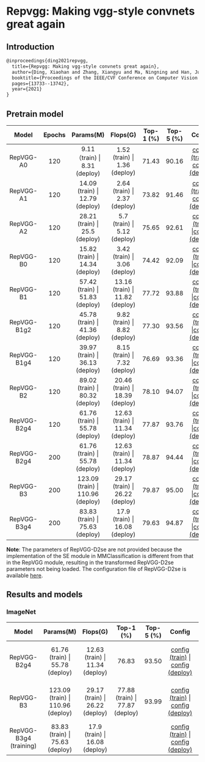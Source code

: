 # Repvgg: Making vgg-style convnets great again

## Introduction

```latex
@inproceedings{ding2021repvgg,
  title={Repvgg: Making vgg-style convnets great again},
  author={Ding, Xiaohan and Zhang, Xiangyu and Ma, Ningning and Han, Jungong and Ding, Guiguang and Sun, Jian},
  booktitle={Proceedings of the IEEE/CVF Conference on Computer Vision and Pattern Recognition},
  pages={13733--13742},
  year={2021}
}
```

## Pretrain model

|    Model    | Epochs |             Params(M)             |            Flops(G)             | Top-1 (%) | Top-5 (%) |                            Config                            |                           Download                           |
| :---------: | :----: | :-------------------------------: | :-----------------------------: | :-------: | :-------: | :----------------------------------------------------------: | :----------------------------------------------------------: |
|  RepVGG-A0  |  120   |   9.11（train) \| 8.31 (deploy)   |  1.52 (train) \| 1.36 (deploy)  |   71.43   |   90.16   | [config (train)](https://github.com/zhangrui-wolf/openmmlab-competition-2021/blob/main/configs/repvgg/repvggA0_b64x4_imagenet_120e_coslr.py) \| [config (deploy)](https://github.com/zhangrui-wolf/openmmlab-competition-2021/blob/main/configs/repvgg/deploy/repvggA0_b64x4_imagenet_120e_coslr_deploy.py) | [model (train)](https://drive.google.com/file/d/1TtzdRLaCx9JkkrECNTLciqq1GQVUMjzC/view?usp=sharing) \| [model (deploy)](https://drive.google.com/file/d/143hwZUgoMypWG1pNcgsOXGARsqbk3QbP/view?usp=sharing) |
|  RepVGG-A1  |  120   |  14.09 (train) \| 12.79 (deploy)  |  2.64 (train) \| 2.37 (deploy)  |   73.82   |   91.46   | [config (train)](https://github.com/zhangrui-wolf/openmmlab-competition-2021/blob/main/configs/repvgg/repvggA1_b64x4_imagenet_120e_coslr.py) \| [config (deploy)](https://github.com/zhangrui-wolf/openmmlab-competition-2021/blob/main/configs/repvgg/deploy/repvggA1_b64x4_imagenet_120e_coslr_deploy.py) | [model (train)](https://drive.google.com/file/d/1qvy9poxVWlYpEqYcugPdGpu2j4o0jJ2f/view?usp=sharing) \|[model (deploy)](https://drive.google.com/file/d/1UglhPpEApNZQ2rhmo9KiKIxYhbegujew/view?usp=sharing) |
|  RepVGG-A2  |  120   |  28.21 (train) \| 25.5 (deploy)   |  5.7 (train)  \| 5.12 (deploy)  |   75.65   |   92.61   | [config (train)](https://github.com/zhangrui-wolf/openmmlab-competition-2021/blob/main/configs/repvgg/repvggA2_b64x4_imagenet_120e_coslr.py) \|[config (deploy)](https://github.com/zhangrui-wolf/openmmlab-competition-2021/blob/main/configs/repvgg/deploy/repvggA2_b64x4_imagenet_120e_coslr_deploy.py) | [model (train)](https://drive.google.com/file/d/1z88eUNhLj0AZrTsQwx4ZMRbjnQvGBUPQ/view?usp=sharing) \|[model (deploy)](https://drive.google.com/file/d/1_xj4XPS4jlb4n6DuuQX8-r7g-SNDZ4Pd/view?usp=sharing) |
|  RepVGG-B0  |  120   |  15.82 (train) \| 14.34 (deploy)  |  3.42 (train) \| 3.06 (deploy)  |   74.42   |   92.09   | [config (train)](https://github.com/zhangrui-wolf/openmmlab-competition-2021/blob/main/configs/repvgg/repvggB0_b64x4_imagenet_120e_coslr.py) \|[config (deploy)](https://github.com/zhangrui-wolf/openmmlab-competition-2021/blob/main/configs/repvgg/deploy/repvggB0_b64x4_imagenet_120e_coslr_deploy.py) | [model (train)](https://drive.google.com/file/d/1bHORC7EMJpP_iF87FRMaWb_LfPMYGpv1/view?usp=sharing) \|[model (deploy)](https://drive.google.com/file/d/1BOvL4C0YZDfUwMPVEGllG2eeI4e1EYoQ/view?usp=sharing) |
|  RepVGG-B1  |  120   |  57.42 (train) \| 51.83 (deploy)  | 13.16 (train) \| 11.82 (deploy) |   77.72   |   93.88   | [config (train)](https://github.com/zhangrui-wolf/openmmlab-competition-2021/blob/main/configs/repvgg/repvggB1_b64x4_imagenet_120e_coslr.py) \|[config (deploy)](https://github.com/zhangrui-wolf/openmmlab-competition-2021/blob/main/configs/repvgg/deploy/repvggB1_b64x4_imagenet_120e_coslr_deploy.py) | [model (train)](https://drive.google.com/file/d/1AEEq5CNbTRM7IvMoSEspLnDAwyGy4mG9/view?usp=sharing) \|[model (deploy)](https://drive.google.com/file/d/1ZYCImTVhmbKzuZg8--T1VNlJAEPn199b/view?usp=sharing) |
| RepVGG-B1g2 |  120   |  45.78 (train) \| 41.36 (deploy)  |  9.82 (train) \| 8.82 (deploy)  |   77.30   |   93.56   | [config (train)](https://github.com/zhangrui-wolf/openmmlab-competition-2021/blob/main/configs/repvgg/repvggB1g2_b64x4_imagenet_120e_coslr.py) \|[config (deploy)](https://github.com/zhangrui-wolf/openmmlab-competition-2021/blob/main/configs/repvgg/deploy/repvggB1g2_b64x4_imagenet_120e_coslr_deploy.py) | [model (train)](https://drive.google.com/file/d/12H7f5K-0rwi9fRcik4p2L0-wkPHV_c1T/view?usp=sharing) \|[model (deploy)](https://drive.google.com/file/d/1LBmvIOUSAU02P8PAC_wirAY0ATUK5deG/view?usp=sharing) |
| RepVGG-B1g4 |  120   |  39.97 (train) \| 36.13 (deploy)  |  8.15 (train) \| 7.32 (deploy)  |   76.69   |   93.36   | [config (train)](https://github.com/zhangrui-wolf/openmmlab-competition-2021/blob/main/configs/repvgg/repvggB1g4_b64x4_imagenet_120e_coslr.py) \|[config (deploy)](https://github.com/zhangrui-wolf/openmmlab-competition-2021/blob/main/configs/repvgg/deploy/repvggB1g4_b64x4_imagenet_120e_coslr_deploy.py) | [model (train)](https://drive.google.com/file/d/1gse1Wxp9N5I9nCH4mcvfdlF0Y1SfiXqj/view?usp=sharing) \|[model (deploy)](https://drive.google.com/file/d/1XGrXEV2XvHsJtvP8o3i9AQlCd0uhJSDe/view?usp=sharing) |
|  RepVGG-B2  |  120   |  89.02 (train) \| 80.32 (deploy)  | 20.46 (train) \| 18.39 (deploy) |   78.10   |   94.07   | [config (train)](https://github.com/zhangrui-wolf/openmmlab-competition-2021/blob/main/configs/repvgg/repvggB2_b64x4_imagenet_120e_coslr.py) \|[config (deploy)](https://github.com/zhangrui-wolf/openmmlab-competition-2021/blob/main/configs/repvgg/deploy/repvggB2_b64x4_imagenet_120e_coslr_deploy.py) | [model (train)](https://drive.google.com/file/d/1RYJvsOLrO2ViJYsX2aBG2uOkRVtqsPG2/view?usp=sharing) \|[model (deploy)](https://drive.google.com/file/d/1oubuEepALSsckSNdvv2QQJZCXM_oEWf1/view?usp=sharing) |
| RepVGG-B2g4 |  120   |  61.76 (train) \| 55.78 (deploy)  | 12.63 (train) \| 11.34 (deploy) |   77.87   |   93.76   | [config (train)](https://github.com/zhangrui-wolf/openmmlab-competition-2021/blob/main/configs/repvgg/repvggB2g4_b64x4_imagenet_120e_coslr.py) \|[config (deploy)](https://github.com/zhangrui-wolf/openmmlab-competition-2021/blob/main/configs/repvgg/deploy/repvggB2g4_b64x4_imagenet_120e_coslr_deploy.py) | [model (train)](https://drive.google.com/file/d/1k7gHCXK8_YTTcxoxegAzh9w3yo9en0Ih/view?usp=sharing) \|[model (deploy)](https://drive.google.com/file/d/1klLCVYbRQ749RsuKF_bmO-FcHv7K3vnv/view?usp=sharing) |
| RepVGG-B2g4 |  200   |  61.76 (train) \| 55.78 (deploy)  | 12.63 (train) \| 11.34 (deploy) |   78.87   |   94.44   | [config (train)](https://github.com/zhangrui-wolf/openmmlab-competition-2021/blob/main/configs/repvgg/repvggB2g4_b64x4_imagenet_200e_coslr_warmup_label_smoothing_mixup_autoaugment.py) \|[config (deploy)](https://github.com/zhangrui-wolf/openmmlab-competition-2021/blob/main/configs/repvgg/deploy/repvggB2g4_b64x4_imagenet_200e_coslr_warmup_label_smoothing_mixup_autoaugment_deploy.py) | [model (train)](https://drive.google.com/file/d/1qO5ClBfXPebItvqH4xco90HpENkR-mkH/view?usp=sharing) \|[model (deploy)](https://drive.google.com/file/d/1Vw58lc0Yz78ZxRUPE3ztZg4n6oH6swCN/view?usp=sharing) |
|  RepVGG-B3  |  200   | 123.09 (train) \| 110.96 (deploy) | 29.17 (train) \| 26.22 (deploy) |   79.87   |   95.00   | [config (train)](https://github.com/zhangrui-wolf/openmmlab-competition-2021/blob/main/configs/repvgg/repvggB3_b64x4_imagenet_200e_coslr_warmup_label_smoothing_mixup_autoaugment.py) \|[config (deploy)](https://github.com/zhangrui-wolf/openmmlab-competition-2021/blob/main/configs/repvgg/deploy/repvggB3_b64x4_imagenet_200e_coslr_warmup_label_smoothing_mixup_autoaugment_deploy.py) | [model (train)](https://drive.google.com/file/d/1uMPMoKezSFfTi_wh2b0-lPJVlmPMvTBV/view?usp=sharing) \|[model (deploy)](https://drive.google.com/file/d/1CziBGXlgUgsabCHrXVwzXtTw_qDc6tP9/view?usp=sharing) |
| RepVGG-B3g4 |  200   |  83.83 (train) \| 75.63 (deploy)  | 17.9 (train) \| 16.08 (deploy)  |   79.63   |   94.87   | [config (train)](https://github.com/zhangrui-wolf/openmmlab-competition-2021/blob/main/configs/repvgg/repvggB3g4_b64x4_imagenet_200e_coslr_warmup_label_smoothing_mixup_autoaugment.py) \|[config (deploy)](https://github.com/zhangrui-wolf/openmmlab-competition-2021/blob/main/configs/repvgg/deploy/repvggB3g4_b64x4_imagenet_200e_coslr_warmup_label_smoothing_mixup_autoaugment_deploy.py) | [model (train)](https://drive.google.com/file/d/1GisCFgCVg6zcGrpQBVuurrPIhKx1CRzq/view?usp=sharing) \|[model (deploy)](https://drive.google.com/file/d/1xX-eWfoffDBDj62WfwZB3YuAjF5qZgmk/view?usp=sharing) |

**Note**: The parameters of RepVGG-D2se are not provided because the implementation of the SE module in MMClassification is different from that in the RepVGG module, resulting in the transformed RepVGG-D2se parameters not being loaded. The configuration file of RepVGG-D2se is available [here](https://github.com/zhangrui-wolf/openmmlab-competition-2021/blob/main/configs/repvgg/repvggD2se_b64x4_imagenet_200e_coslr_warmup_label_smoothing_mixup_autoaugment.py).

## Results and models

### ImageNet

|         Model          |             Params(M)             |            Flops(G)             |            Top-1 (%)            | Top-5 (%) |                            Config                            |                           Download                           |
| :--------------------: | :-------------------------------: | :-----------------------------: | :-----------------------------: | :-------: | :----------------------------------------------------------: | :----------------------------------------------------------: |
|      RepVGG-B2g4       |  61.76 (train) \| 55.78 (deploy)  | 12.63 (train) \| 11.34 (deploy) |              76.83              |   93.50   | [config (train)](https://github.com/zhangrui-wolf/openmmlab-competition-2021/blob/main/configs/repvgg/repvggB2g4_b64x4_imagenet.py) \| [config (deploy)](https://github.com/zhangrui-wolf/openmmlab-competition-2021/blob/main/configs/repvgg/deploy/repvggB2g2_b64x4_imagenet_deploy.py) | [model (train)](https://drive.google.com/file/d/1rb4pEAA1LxWJp_CHoxic8oA-9byrEMkf/view?usp=sharing) \| [model (deploy)](https://drive.google.com/file/d/1g6mElgiTTpcLO7CFR2Llt4pSNkwhLWHA/view?usp=sharing) \| [log](https://drive.google.com/file/d/1qo9HdVs3dAhVDu5DbpKxTfRvsja7AH5J/view?usp=sharing) |
|       RepVGG-B3        | 123.09 (train) \| 110.96 (deploy) | 29.17 (train) \| 26.22 (deploy) | 77.88 (train) \| 77.87 (deploy) |   93.99   | [config (train)](https://github.com/zhangrui-wolf/openmmlab-competition-2021/blob/main/configs/repvgg/repvggB3g2_b64x4_imagenet.py) \| [config (deploy)](https://github.com/zhangrui-wolf/openmmlab-competition-2021/blob/main/configs/repvgg/deploy/repvggB3_b64x4_imagenet_deploy.py) | [model (train)](https://drive.google.com/file/d/12n8iVZ9ayXrVZAib4OeHbDU2vg1c4k1u/view?usp=sharing) \| [model (deploy)](https://drive.google.com/file/d/1N1SSl4EWiuTyba80syVcyhFgMIxGtZAz/view?usp=sharing) \| [log](https://drive.google.com/file/d/1qo9HdVs3dAhVDu5DbpKxTfRvsja7AH5J/view?usp=sharing) |
| RepVGG-B3g4 (training) |  83.83 (train) \| 75.63 (deploy)  | 17.9 (train) \| 16.08 (deploy)  |                                 |           | [config (train)](https://github.com/zhangrui-wolf/openmmlab-competition-2021/blob/main/configs/repvgg/repvggB3g4_b64x4_imagenet_coslr_warmup_label_smoothing_mixup_autoaugment.py) \| [config (deploy)](https://github.com/zhangrui-wolf/openmmlab-competition-2021/blob/main/configs/repvgg/deploy/repvggB3g4_b64x4_imagenet_coslr_warmup_label_smoothing_mixup_autoaugment_deploy.py) |                                                              |
